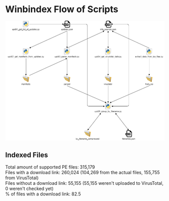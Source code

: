 # Winbindex Flow of Scripts

![winbindex-scripts-flow.png](winbindex-scripts-flow.png)

## Indexed Files

<!--FileStats-->
Total amount of supported PE files: 315,179  
Files with a download link: 260,024 (104,269 from the actual files, 155,755 from VirusTotal)  
Files without a download link: 55,155 (55,155 weren't uploaded to VirusTotal, 0 weren't checked yet)  
% of files with a download link: 82.5  
<!--/FileStats-->
